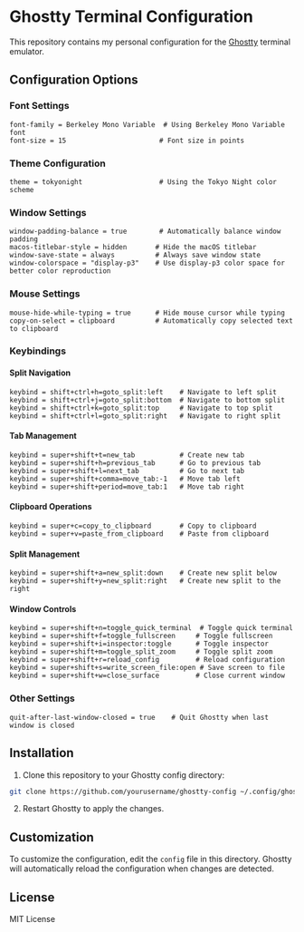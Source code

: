 # Ghostty Terminal Configuration

This repository contains my personal configuration for the [Ghostty](https://github.com/mitchellh/ghostty) terminal emulator.

## Configuration Options

### Font Settings
```
font-family = Berkeley Mono Variable  # Using Berkeley Mono Variable font
font-size = 15                       # Font size in points
```

### Theme Configuration
```
theme = tokyonight                   # Using the Tokyo Night color scheme
```

### Window Settings
```
window-padding-balance = true        # Automatically balance window padding
macos-titlebar-style = hidden       # Hide the macOS titlebar
window-save-state = always          # Always save window state
window-colorspace = "display-p3"    # Use display-p3 color space for better color reproduction
```

### Mouse Settings
```
mouse-hide-while-typing = true      # Hide mouse cursor while typing
copy-on-select = clipboard          # Automatically copy selected text to clipboard
```

### Keybindings

#### Split Navigation
```
keybind = shift+ctrl+h=goto_split:left    # Navigate to left split
keybind = shift+ctrl+j=goto_split:bottom  # Navigate to bottom split
keybind = shift+ctrl+k=goto_split:top     # Navigate to top split
keybind = shift+ctrl+l=goto_split:right   # Navigate to right split
```

#### Tab Management
```
keybind = super+shift+t=new_tab           # Create new tab
keybind = super+shift+h=previous_tab      # Go to previous tab
keybind = super+shift+l=next_tab          # Go to next tab
keybind = super+shift+comma=move_tab:-1   # Move tab left
keybind = super+shift+period=move_tab:1   # Move tab right
```

#### Clipboard Operations
```
keybind = super+c=copy_to_clipboard       # Copy to clipboard
keybind = super+v=paste_from_clipboard    # Paste from clipboard
```

#### Split Management
```
keybind = super+shift+a=new_split:down    # Create new split below
keybind = super+shift+y=new_split:right   # Create new split to the right
```

#### Window Controls
```
keybind = super+shift+n=toggle_quick_terminal  # Toggle quick terminal
keybind = super+shift+f=toggle_fullscreen     # Toggle fullscreen
keybind = super+shift+i=inspector:toggle      # Toggle inspector
keybind = super+shift+m=toggle_split_zoom     # Toggle split zoom
keybind = super+shift+r=reload_config         # Reload configuration
keybind = super+shift+s=write_screen_file:open # Save screen to file
keybind = super+shift+w=close_surface         # Close current window
```

### Other Settings
```
quit-after-last-window-closed = true    # Quit Ghostty when last window is closed
```

## Installation

1. Clone this repository to your Ghostty config directory:
```bash
git clone https://github.com/yourusername/ghostty-config ~/.config/ghostty
```

2. Restart Ghostty to apply the changes.

## Customization

To customize the configuration, edit the `config` file in this directory. Ghostty will automatically reload the configuration when changes are detected.

## License

MIT License
